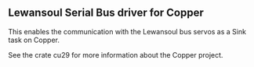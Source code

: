 ## Lewansoul Serial Bus driver for Copper

This enables the communication with the Lewansoul bus servos as a Sink task on Copper.

See the crate cu29 for more information about the Copper project.
